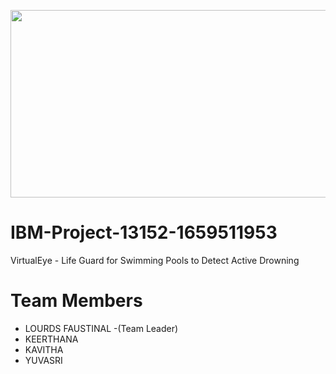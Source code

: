 <p align="center">
        <img src="https://user-images.githubusercontent.com/82104663/197930388-8ace6414-31b9-4203-b2d5-1e29810b7986.svg" width=600 height=300> 
</p>

# IBM-Project-13152-1659511953
VirtualEye - Life Guard for Swimming Pools to Detect Active Drowning

# Team Members
<ul>
  <li>LOURDS FAUSTINAL -(Team Leader)</li>
  <li>KEERTHANA</li>
  <li>KAVITHA</li>
  <li>YUVASRI</li>
 </ul> 
